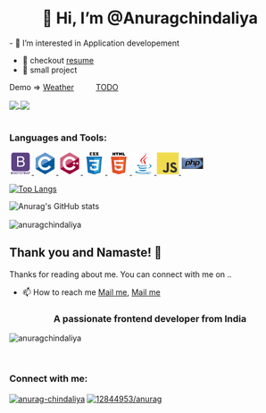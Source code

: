 <h1 align="center">👋 Hi, I’m @Anuragchindaliya</h1>
- 👀 I’m interested in Application developement


- 📄 checkout [resume](https://anurag-cv.web.app/)
- 📅 small project 
 
 Demo => <a href="https://github.com/anuragchindaliya/weather" target="_blank">Weather</a> &nbsp;&nbsp;&nbsp;&nbsp;&nbsp;&nbsp;&nbsp;&nbsp; <a href="https://github.com/anuragchindaliya/todo" target="_blank">TODO</a>
 
<a href="https://github.com/anuragchindaliya/weather">
<img align="center" src="https://github-readme-stats.vercel.app/api/pin/?username=anuragchindaliya&repo=weather" />
</a> <a href="https://github.com/Anuragchindaliya/todo">
  <img align="center" src="https://github-readme-stats.vercel.app/api/pin/?username=anuragchindaliya&repo=todo" />
</a>

<br/>
<br/>
  
  <h3 align="left">Languages and Tools:</h3>
<p align="left"> <a href="https://getbootstrap.com" target="_blank"> <img src="https://raw.githubusercontent.com/devicons/devicon/master/icons/bootstrap/bootstrap-plain-wordmark.svg" alt="bootstrap" width="40" height="40"/> </a> <a href="https://www.cprogramming.com/" target="_blank"> <img src="https://raw.githubusercontent.com/devicons/devicon/master/icons/c/c-original.svg" alt="c" width="40" height="40"/> </a> <a href="https://www.w3schools.com/cpp/" target="_blank"> <img src="https://raw.githubusercontent.com/devicons/devicon/master/icons/cplusplus/cplusplus-original.svg" alt="cplusplus" width="40" height="40"/> </a> <a href="https://www.w3schools.com/css/" target="_blank"> <img src="https://raw.githubusercontent.com/devicons/devicon/master/icons/css3/css3-original-wordmark.svg" alt="css3" width="40" height="40"/> </a> <a href="https://www.w3.org/html/" target="_blank"> <img src="https://raw.githubusercontent.com/devicons/devicon/master/icons/html5/html5-original-wordmark.svg" alt="html5" width="40" height="40"/> </a> <a href="https://www.java.com" target="_blank"> <img src="https://raw.githubusercontent.com/devicons/devicon/master/icons/java/java-original.svg" alt="java" width="40" height="40"/> </a> <a href="https://developer.mozilla.org/en-US/docs/Web/JavaScript" target="_blank"> <img src="https://raw.githubusercontent.com/devicons/devicon/master/icons/javascript/javascript-original.svg" alt="javascript" width="40" height="40"/> </a> <a href="https://www.php.net" target="_blank"> <img src="https://raw.githubusercontent.com/devicons/devicon/master/icons/php/php-original.svg" alt="php" width="40" height="40"/> </a> </p>
 
[![Top Langs](https://github-readme-stats.vercel.app/api/top-langs/?username=anuragchindaliya&layout=compact)](https://github.com/anuragchindaliya/) 

![Anurag's GitHub stats](https://github-readme-stats.vercel.app/api?username=anuragchindaliya&show_icons=true&theme=dark)

<p><img align="center" src="https://github-readme-streak-stats.herokuapp.com/?user=anuragchindaliya&" alt="anuragchindaliya" /></p>

<!--[![willianrod's wakatime stats](https://github-readme-stats.vercel.app/api/wakatime?username=willianrod)](https://github.com/anurag/github-readme-stats)-->

 ## Thank you and Namaste! 🙏
Thanks for reading about me. You can connect with me on ..
- 📫 How to reach me [Mail me](mailto:anuragwebpoint@gmail.com), [Mail me](mailto:ak1148383@gmail.com)
 
 <!--![Quote](https://github-readme-quotes.herokuapp.com/quote?animation=grow_out_in)-->


<h3 align="center">A passionate frontend developer from India</h3>

<p align="left"> <img src="https://komarev.com/ghpvc/?username=anuragchindaliya&label=Profile%20views&color=0e75b6&style=flat" alt="anuragchindaliya" /> </p>



<p align="left"> <a href="https://twitter.com/" target="blank"><img src="https://img.shields.io/twitter/follow/?logo=twitter&style=for-the-badge" alt="" /></a> </p>

<h3 align="left">Connect with me:</h3>
<p align="left">
<a href="https://linkedin.com/in/anurag-chindaliya" target="blank"><img align="center" src="https://raw.githubusercontent.com/rahuldkjain/github-profile-readme-generator/neutral-icons/src/images/icons/Social/linked-in-alt.svg" alt="anurag-chindaliya" height="30" width="40" /></a>
<a href="https://stackoverflow.com/users/12844953/anurag" target="blank"><img align="center" src="https://raw.githubusercontent.com/rahuldkjain/github-profile-readme-generator/neutral-icons/src/images/icons/Social/stack-overflow.svg" alt="12844953/anurag" height="30" width="40" /></a>
</p>









<!---
Anuragchindaliya/Anuragchindaliya is a ✨ special ✨ repository because its `README.md` (this file) appears on your GitHub profile.
You can click the Preview link to take a look at your changes.
--->
